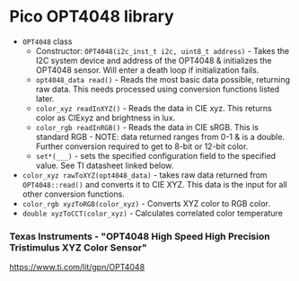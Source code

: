 # Pico OPT4048 library

- `OPT4048` class
    - Constructor: `OPT4048(i2c_inst_t i2c, uint8_t address)` - Takes the I2C system device and address of the OPT4048 & initializes the OPT4048 sensor. Will enter a death loop if initialization fails.
    - `opt4048_data read()` - Reads the most basic data possible, returning raw data. This needs processed using conversion functions listed later.
    - `color_xyz readInXYZ()` - Reads the data in CIE xyz. This returns color as CIExyz and brightness in lux.
    - `color_rgb readInRGB()` - Reads the data in CIE sRGB. This is standard RGB - NOTE: data returned ranges from 0-1 & is a double. Further conversion required to get to 8-bit or 12-bit color.
    - `set*(___)` - sets the specified configuration field to the specified value. See TI datasheet linked below.
- `color_xyz rawToXYZ(opt4048_data)` - takes raw data returned from `OPT4048::read()` and converts it to CIE XYZ. This data is the input for all other conversion functions.
- `color_rgb xyzToRGB(color_xyz)` - Converts XYZ color to RGB color.
- `double xyzToCCT(color_xyz)` - Calculates correlated color temperature

### Texas Instruments - "OPT4048 High Speed High Precision Tristimulus XYZ Color Sensor"
https://www.ti.com/lit/gpn/OPT4048
